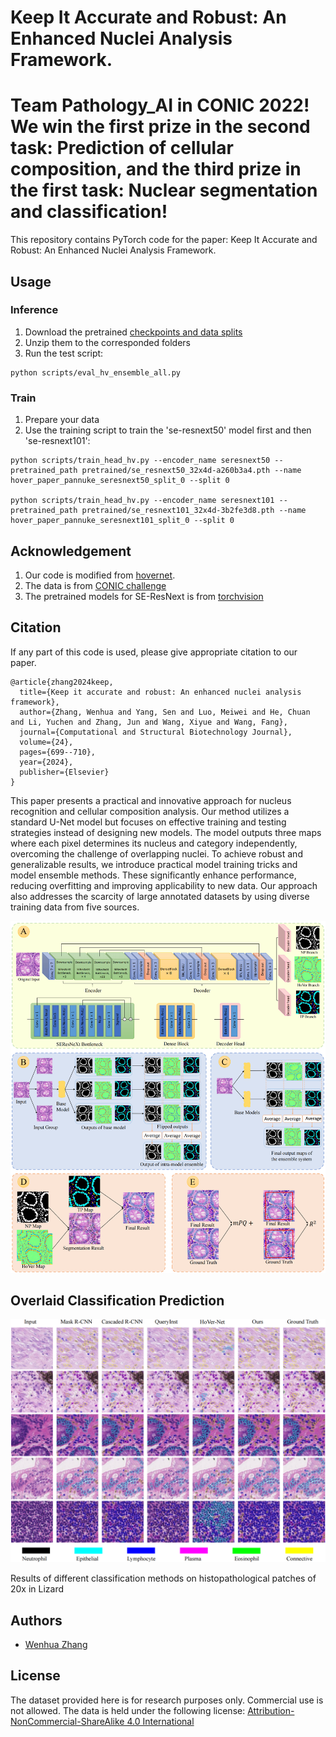 # Keep It Accurate and Robust: An Enhanced Nuclei Analysis Framework.

# Team Pathology_AI in CONIC 2022! We win the first prize in the second task: Prediction of cellular composition, and the third prize in the first task: Nuclear segmentation and classification!

This repository contains PyTorch code for the paper:
Keep It Accurate and Robust: An Enhanced Nuclei Analysis Framework.

## Usage

### Inference
1. Download the pretrained [checkpoints and data splits](https://drive.google.com/drive/folders/1aausV8xxZiNv5pmfqq3k38yZh714Ssfq?usp=sharing)
2. Unzip them to the corresponded folders
3. Run the test script:
```
python scripts/eval_hv_ensemble_all.py
```

### Train
1. Prepare your data
2. Use the training script to train the 'se-resnext50' model first and then 'se-resnext101':
```
python scripts/train_head_hv.py --encoder_name seresnext50 --pretrained_path pretrained/se_resnext50_32x4d-a260b3a4.pth --name hover_paper_pannuke_seresnext50_split_0 --split 0

python scripts/train_head_hv.py --encoder_name seresnext101 --pretrained_path pretrained/se_resnext101_32x4d-3b2fe3d8.pth --name hover_paper_pannuke_seresnext101_split_0 --split 0
```

## Acknowledgement
1. Our code is modified from [hovernet](https://github.com/vqdang/hover_net).
2. The data is from [CONIC challenge](https://conic-challenge.grand-challenge.org/) 
3. The pretrained models for SE-ResNext is from [torchvision]()


## Citation

If any part of this code is used, please give appropriate citation to our paper. <br />

```
@article{zhang2024keep,
  title={Keep it accurate and robust: An enhanced nuclei analysis framework},
  author={Zhang, Wenhua and Yang, Sen and Luo, Meiwei and He, Chuan and Li, Yuchen and Zhang, Jun and Wang, Xiyue and Wang, Fang},
  journal={Computational and Structural Biotechnology Journal},
  volume={24},
  pages={699--710},
  year={2024},
  publisher={Elsevier}
}
```

This paper presents a practical and innovative approach for nucleus recognition and cellular composition analysis. Our method utilizes a standard U-Net model but focuses on effective training and testing strategies instead of designing new models. The model outputs three maps where each pixel determines its nucleus and category independently, overcoming the challenge of overlapping nuclei. To achieve robust and generalizable results, we introduce practical model training tricks and model ensemble methods. These significantly enhance performance, reducing overfitting and improving applicability to new data. Our approach also addresses the scarcity of large annotated datasets by using diverse training data from five sources.


![](images/pipeline.png)




## Overlaid Classification Prediction

<p float="left">
  <img src="images/results_vis.png" alt="Segmentation" width="870" />
</p>

Results of different classification methods on histopathological patches of 20x in Lizard



## Authors

* [Wenhua Zhang](https://github.com/WinnieLaugh)

## License

The dataset provided here is for research purposes only. Commercial use is not allowed. The data is held under the following license:
[Attribution-NonCommercial-ShareAlike 4.0 International](https://creativecommons.org/licenses/by-nc-sa/4.0/)


